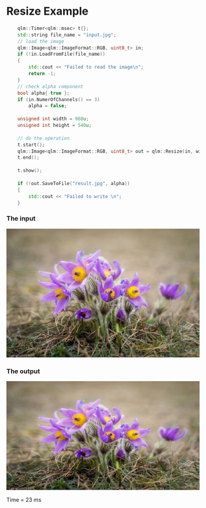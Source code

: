# Resize Example

```c++
    qlm::Timer<qlm::msec> t{};
	std::string file_name = "input.jpg";
	// load the image
	qlm::Image<qlm::ImageFormat::RGB, uint8_t> in;
	if (!in.LoadFromFile(file_name))
	{
		std::cout << "Failed to read the image\n";
		return -1;
	}
	// check alpha component
	bool alpha{ true };
	if (in.NumerOfChannels() == 3)
		alpha = false;
	
	unsigned int width = 960u;
	unsigned int height = 540u;

	// do the operation
	t.start();
	qlm::Image<qlm::ImageFormat::RGB, uint8_t> out = qlm::Resize(in, width, height);
	t.end();

	t.show();
	
	if (!out.SaveToFile("result.jpg", alpha))
	{
		std::cout << "Failed to write \n";
	}
```
### The input
![Input Image](input.jpg)
### The output
![Input Image](result.jpg)

Time = 23 ms
